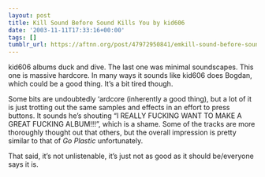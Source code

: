 ```yaml
---
layout: post
title: Kill Sound Before Sound Kills You by kid606
date: '2003-11-11T17:33:16+00:00'
tags: []
tumblr_url: https://aftnn.org/post/47972950841/emkill-sound-before-sound-kills-youem-by-kid606
---
```

<p>kid606 albums duck and dive. The last one was minimal soundscapes. This one is massive hardcore. In many ways it sounds like kid606 does Bogdan, which could be a good thing. It&rsquo;s a bit tired though.</p>
<p>Some bits are undoubtedly &lsquo;ardcore (inherently a good thing), but a lot of it is just trotting out the same samples and effects in an effort to press buttons. It sounds he&rsquo;s shouting &ldquo;I REALLY FUCKING WANT TO MAKE A GREAT FUCKING ALBUM!!!&rdquo;, which is a shame. Some of the tracks are more thoroughly thought out that others, but the overall impression is pretty similar to that of <em>Go Plastic</em> unfortunately.</p>
<p>That said, it&rsquo;s not unlistenable, it&rsquo;s just not as good as it should be/everyone says it is.</p>
